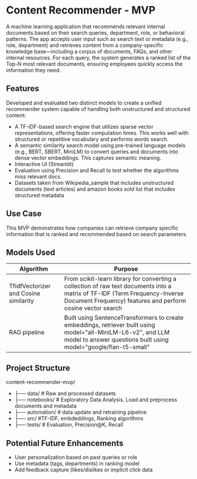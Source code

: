 # Content Recommender - MVP
A machine learning application that recommends relevant internal documents based on their search queries, department, role, or behavioral patterns. The app accepts user input such as search text or metadata (e.g., role, department) and retrieves content from a company-specific knowledge base—including a corpus of documents, FAQs, and other internal resources. For each query, the system generates a ranked list of the Top-N most relevant documents, ensuring employees quickly access the information they need.

## Features
Developed and evaluated two distinct models to create a unified recommender system capable of handling both unstructured and structured content:
- A TF-IDF-based search engine that utilizes sparse vector representations, offering faster computation times. This works well with structured or repetitive vocabulary and performs words search.
- A semantic similarity search model using pre-trained language models (e.g., BERT, SBERT, MiniLM) to convert queries and documents into dense vector embeddings. This captures semantic meaning.
- Interactive UI (Streamlit)
- Evaluation using Precision and Recall to test whether the algorithms miss relevant docs.
- Datasets taken from Wikipedia_sample that includes unstructured documents (text articles) and amazon books sold list that     includes structured metadata 


## Use Case
This MVP demonstrates how companies can retrieve company specific information that is ranked and recommended based on search parameters. 

## Models Used

| Algorithm           | Purpose            |
|---------------------|--------------------|
| TfidfVectorizer and Cosine similarity  | From scikit-learn library for converting a collection of raw text documents into a matrix of TF-IDF (Term Frequency-Inverse Document Frequency) features and perform cosine vector search|
| RAG pipeline       | Built using SentenceTransformers to create embeddings, retriever built using model="all-MiniLM-L6-v2", and LLM model to answer questions built using model="google/flan-t5-small" |


## Project Structure

content-recommender-mvp/
- ├── data/               # Raw and processed datasets
- ├── notebooks/          # Exploratory Data Analysis. Load and preprocess documents and metadata
- ├── automation/         # data update and retraining pipeline
- ├── src/             #TF-IDF, embdeddings, Ranking algorithms
- ├── tests/          # Evaluation, Precision@K, Recall

## Potential Future Enhancements
-	User personalization based on past queries or role
-	Use metadata (tags, departments) in ranking model
-	Add feedback capture (likes/dislikes or implicit click data


